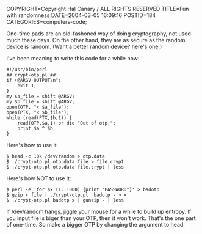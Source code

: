 COPYRIGHT=Copyright Hal Canary / ALL RIGHTS RESERVED
TITLE=Fun with randomness
DATE=2004-03-05 16:09:16
POSTID=184
CATEGORIES=computers-code;

One-time pads are an old-fashoned way of doing cryptography, not used much these days. On the other hand, they are as secure as the random device is random. (Want a better random device? [here's one](http://www.protego.se/sg100_en.htm).)

I've been meaning to write this code for a while now:

    
    #!/usr/bin/perl
    ## crypt-otp.pl ##
    if (@ARGV OUTPUT\n";
        exit 1;
    }
    my $a_file = shift @ARGV;
    my $b_file = shift @ARGV;
    open(OTP, "< $a_file");
    open(PTX, "< $b_file");
    while (read(PTX,$b,1)) {
        read(OTP,$a,1) or die "Out of otp.";
        print $a ^ $b;
    }
    

Here's how to use it.

    
    $ head -c 10k /dev/random > otp.data
    $ ./crypt-otp.pl otp.data file > file.crypt
    $ ./crypt-otp.pl otp.data file.crypt | less
    

Here's how NOT to use it:

    
    $ perl -e 'for $x (1..1000) {print "PASSWORD"}' > badotp
    $ gzip < file | ./crypt-otp.pl  badotp - > x
    $ ./crypt-otp.pl badotp x | gunzip - | less
    

If /dev/random hangs, jiggle your mouse for a while to build up entropy. If you input file is biger than your OTP, then it won't work. That's the one part of one-time. So make a bigger OTP by changing the argument to head.
